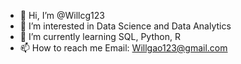 - 👋 Hi, I’m @Willcg123
- 👀 I’m interested in Data Science and Data Analytics
- 🌱 I’m currently learning SQL, Python, R
- 📫 How to reach me Email: Willgao123@gmail.com

<!---
Willcg123/Willcg123 is a ✨ special ✨ repository because its `README.md` (this file) appears on your GitHub profile.
You can click the Preview link to take a look at your changes.
--->
